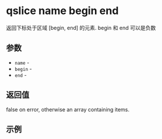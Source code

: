 # qslice name begin end

返回下标处于区域 [begin, end] 的元素. begin 和 end 可以是负数

## 参数

* `name` - 
* `begin` - 
* `end` - 

## 返回值

false on error, otherwise an array containing items.

## 示例
